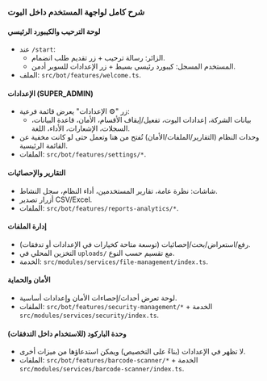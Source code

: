 ### شرح كامل لواجهة المستخدم داخل البوت

#### لوحة الترحيب والكيبورد الرئيسي
- عند `/start`:
  - الزائر: رسالة ترحيب + زر تقديم طلب انضمام.
  - المستخدم المسجل: كيبورد رئيسي بسيط + زر الإعدادات للسوبر أدمن.
- الملف: `src/bot/features/welcome.ts`.

#### الإعدادات (SUPER_ADMIN)
- زر "⚙️ الإعدادات" يعرض قائمة فرعية:
  - بيانات الشركة، إعدادات البوت، تفعيل/إيقاف الأقسام، الأمان، قاعدة البيانات، السجلات، الإشعارات، الأداء، اللغة.
- وحدات النظام (التقارير/الملفات/الأمان) تُفتح من هنا وتعمل حتى لو كانت مخفية عن القائمة الرئيسية.
- الملفات: `src/bot/features/settings/*`.

#### التقارير والإحصائيات
- شاشات: نظرة عامة، تقارير المستخدمين، أداء النظام، سجل النشاط.
- أزرار تصدير CSV/Excel.
- الملفات: `src/bot/features/reports-analytics/*`.

#### إدارة الملفات
- رفع/استعراض/بحث/إحصائيات (توسعة متاحة كخيارات في الإعدادات أو تدفقات).
- التخزين المحلي في `uploads/` مع تقسيم حسب النوع.
- الخدمة: `src/modules/services/file-management/index.ts`.

#### الأمان والحماية
- لوحة تعرض أحداث/إحصاءات الأمان وإعدادات أساسية.
- الملفات: `src/bot/features/security-management/*` + الخدمة `src/modules/services/security/index.ts`.

#### وحدة الباركود (للاستخدام داخل التدفقات)
- لا تظهر في الإعدادات (بناءً على التخصيص) ويمكن استدعاؤها من ميزات أخرى.
- الملفات: `src/bot/features/barcode-scanner/*` + الخدمة `src/modules/services/barcode-scanner/index.ts`.
